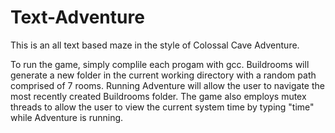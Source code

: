 # Text-Adventure
This is an all text based maze in the style of Colossal Cave Adventure. 

To run the game, simply complile each progam with gcc. Buildrooms will generate a new folder in the current
working directory with a random path comprised of 7 rooms. Running Adventure will allow the user to navigate the
most recently created Buildrooms folder. The game also employs mutex threads to allow the user to view the current 
system time by typing "time" while Adventure is running.
